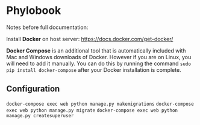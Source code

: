 # Phylobook

Notes before full documentation:

Install **Docker** on host server:
https://docs.docker.com/get-docker/

**Docker Compose** is an additional tool that is automatically included with Mac and Windows downloads of Docker. However if you are on Linux, you will need to add it manually. You can do this by running the command `sudo pip install docker-compose` after your Docker installation is complete.

## Configuration

`docker-compose exec web python manage.py makemigrations`
`docker-compose exec web python manage.py migrate`
`docker-compose exec web python manage.py createsuperuser`
